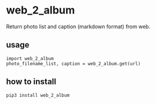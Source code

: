 # web_2_album

Return photo list and caption (markdown format) from web.

## usage

```
import web_2_album
photo_filename_list, caption = web_2_album.get(url)
```

## how to install

`pip3 install web_2_album`